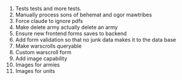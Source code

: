 1. Tests tests and more tests.
1. Manually process sons of behemat and ogor mawtribes
1. Force claude to ignore pdfs
1. Make delete army actually delete an army
1. Ensure new frontend forms saves to backend
1. Add form validation so that no junk data makes it to the data base
1. Make warscrolls queryable
1. Custom warscroll form
1. Add image capability
1. Images for armies
1. Images for units